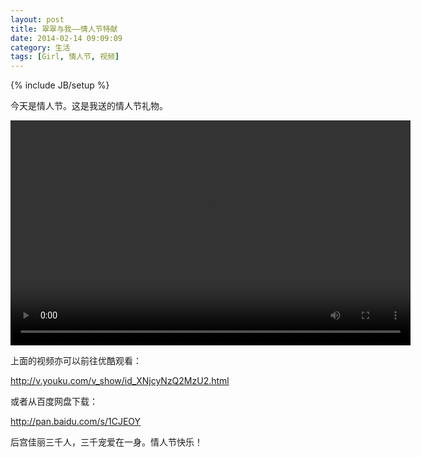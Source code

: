 ```yaml
---
layout: post
title: 翠翠与我——情人节特献
date: 2014-02-14 09:09:09
category: 生活
tags: [Girl, 情人节, 视频]
---
```

{% include JB/setup %}

今天是情人节。这是我送的情人节礼物。

<!--more-->
<video width="640" height="360" src="http://shengbin-static.stor.sinaapp.com/cuicui-and-me.mp4" 
type="video/mp4" preload="auto" controls="controls" autoplay="autoplay">
Your browser does not support the video tag.
</video>

上面的视频亦可以前往优酷观看：

<http://v.youku.com/v_show/id_XNjcyNzQ2MzU2.html>

或者从百度网盘下载：

<http://pan.baidu.com/s/1CJEOY>

后宫佳丽三千人，三千宠爱在一身。情人节快乐！